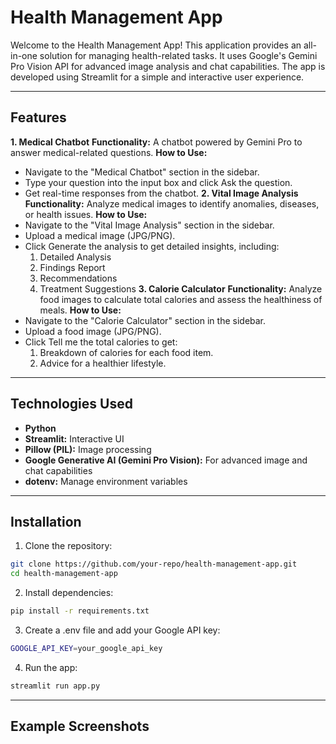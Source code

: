 # Health Management App
Welcome to the Health Management App! This application provides an all-in-one solution for managing health-related tasks. It uses Google's Gemini Pro Vision API for advanced image analysis and chat capabilities. The app is developed using Streamlit for a simple and interactive user experience.

---
## Features
**1. Medical Chatbot**
  **Functionality:** A chatbot powered by Gemini Pro to answer medical-related questions.
  **How to Use:**
   - Navigate to the "Medical Chatbot" section in the sidebar.
   - Type your question into the input box and click Ask the question.
   - Get real-time responses from the chatbot.
**2. Vital Image Analysis**
**Functionality:** Analyze medical images to identify anomalies, diseases, or health issues.
**How to Use:**
 - Navigate to the "Vital Image Analysis" section in the sidebar.
 - Upload a medical image (JPG/PNG).
 - Click Generate the analysis to get detailed insights, including:
   1. Detailed Analysis
   2. Findings Report
   3. Recommendations
   4. Treatment Suggestions
**3. Calorie Calculator**
**Functionality:** Analyze food images to calculate total calories and assess the healthiness of meals.
**How to Use:**
  - Navigate to the "Calorie Calculator" section in the sidebar.
  - Upload a food image (JPG/PNG).
  - Click Tell me the total calories to get:
    1. Breakdown of calories for each food item.
    2. Advice for a healthier lifestyle.
---
## Technologies Used
- **Python**
- **Streamlit:** Interactive UI
- **Pillow (PIL):** Image processing
- **Google Generative AI (Gemini Pro Vision):** For advanced image and chat capabilities
- **dotenv:** Manage environment variables
---
## Installation
1. Clone the repository:

```bash
git clone https://github.com/your-repo/health-management-app.git
cd health-management-app
```
2. Install dependencies:

```bash
pip install -r requirements.txt
```
3. Create a .env file and add your Google API key:
```bash
GOOGLE_API_KEY=your_google_api_key
```
4. Run the app:

```bash
streamlit run app.py
```
---
## Example Screenshots
